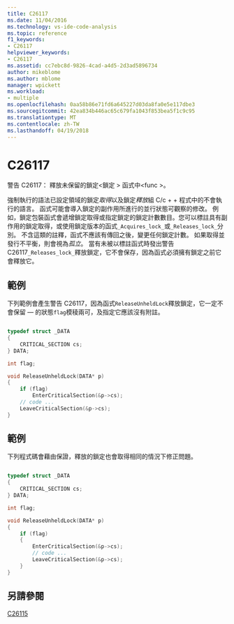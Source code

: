 ```yaml
---
title: C26117
ms.date: 11/04/2016
ms.technology: vs-ide-code-analysis
ms.topic: reference
f1_keywords:
- C26117
helpviewer_keywords:
- C26117
ms.assetid: cc7ebc8d-9826-4cad-a4d5-2d3ad5896734
author: mikeblome
ms.author: mblome
manager: wpickett
ms.workload:
- multiple
ms.openlocfilehash: 0aa58b86e71fd6a645227d03da8fa0e5e117dbe3
ms.sourcegitcommit: 42ea834b446ac65c679fa1043f853bea5f1c9c95
ms.translationtype: MT
ms.contentlocale: zh-TW
ms.lasthandoff: 04/19/2018
---
```

# <a name="c26117"></a>C26117
警告 C26117： 釋放未保留的鎖定\<鎖定 > 函式中\<func >。

 強制執行的語法已設定領域的鎖定*取得*以及鎖定*釋放*組 C/c + + 程式中的不會執行的語言。 函式可能會導入鎖定的副作用所進行的並行狀態可觀察的修改。 例如，鎖定包裝函式會遞增鎖定取得或指定鎖定的鎖定計數數目。您可以標註具有副作用的鎖定取得，或使用鎖定版本的函式`_Acquires_lock_`或`_Releases_lock_`分別。 不含這類的註釋，函式不應該有傳回之後，變更任何鎖定計數。 如果取得並發行不平衡，則會視為*孤立*。 當有未被以標註函式時發出警告 C26117`_Releases_lock_`釋放鎖定，它不會保存，因為函式必須擁有鎖定之前它會釋放它。

## <a name="example"></a>範例
 下列範例會產生警告 C26117，因為函式`ReleaseUnheldLock`釋放鎖定，它一定不會保留 — 的狀態`flag`模稜兩可，及指定它應該沒有附註。

```cpp

typedef struct _DATA
{
    CRITICAL_SECTION cs;
} DATA;

int flag;

void ReleaseUnheldLock(DATA* p)
{
    if (flag)
        EnterCriticalSection(&p->cs);
    // code ...
    LeaveCriticalSection(&p->cs);
}
```

## <a name="example"></a>範例
 下列程式碼會藉由保證，釋放的鎖定也會取得相同的情況下修正問題。

```cpp

typedef struct _DATA
{
    CRITICAL_SECTION cs;
} DATA;

int flag;

void ReleaseUnheldLock(DATA* p)
{
    if (flag)
    {
        EnterCriticalSection(&p->cs);
        // code ...
        LeaveCriticalSection(&p->cs);
    }
}
```

## <a name="see-also"></a>另請參閱
 [C26115](../code-quality/c26115.md)